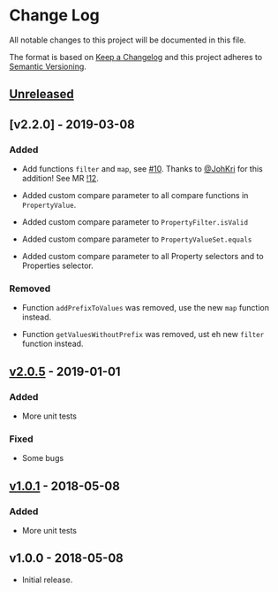 # Change Log

All notable changes to this project will be documented in this file.

The format is based on [Keep a Changelog](http://keepachangelog.com/)
and this project adheres to [Semantic Versioning](http://semver.org/).

## [Unreleased]

## [v2.2.0] - 2019-03-08

### Added

* Add functions `filter` and `map`, see [#10](https://gitlab.divid.se/promaster/property/issues/10). Thanks to [@JohKri](https://gitlab.divid.se/JohKri) for this addition! See MR [!12](https://gitlab.divid.se/promaster/property/merge_requests/12).

* Added custom compare parameter to all compare functions in `PropertyValue`.

* Added custom compare parameter to `PropertyFilter.isValid`

* Added custom compare parameter to `PropertyValueSet.equals`

* Added custom compare parameter to all Property selectors and to Properties selector.

### Removed

* Function `addPrefixToValues` was removed, use the new `map` function instead.

* Function `getValuesWithoutPrefix` was removed, ust eh new `filter` function instead.

## [v2.0.5] - 2019-01-01

### Added

* More unit tests

### Fixed

* Some bugs

## [v1.0.1] - 2018-05-08

### Added

* More unit tests

## v1.0.0 - 2018-05-08

* Initial release.

[unreleased]: https://gitlab.divid.se/promaster/property/compare/@promaster%2Fproperty@2.0.5...master
[v2.0.5]: https://gitlab.divid.se/promaster/property/compare/@promaster%2Fproperty@1.0.1...@promaster%2Fproperty@2.0.5
[v1.0.1]: https://gitlab.divid.se/promaster/property/compare/@promaster%2Fproperty@1.0.0...@promaster%2Fproperty@1.0.1

